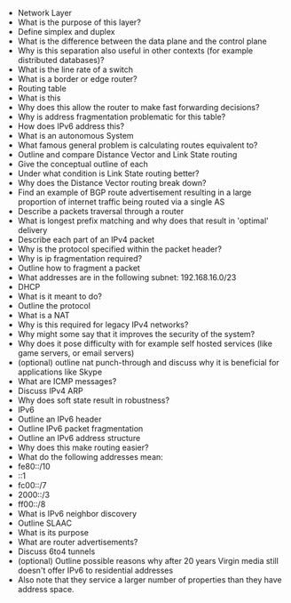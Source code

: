 - Network Layer
 - What is the purpose of this layer?
 - Define simplex and duplex
 - What is the difference between the data plane and the control plane
  - Why is this separation also useful in other contexts (for example distributed databases)?
 - What is the line rate of a switch
 - What is a border or edge router?
 - Routing table
  - What is this
  - Why does this allow the router to make fast forwarding decisions?
  - Why is address fragmentation problematic for this table?
   - How does IPv6 address this?
 - What is an autonomous System
 - What famous general problem is calculating routes equivalent to?
 - Outline and compare Distance Vector and Link State routing
  - Give the conceptual outline of each
  - Under what condition is Link State routing better?
  - Why does the Distance Vector routing break down?
  - Find an example of BGP route advertisement resulting in a large proportion of internet traffic being routed via a single AS
 - Describe a packets traversal through a router
 - What is longest prefix matching and why does that result in 'optimal' delivery
 - Describe each part of an IPv4 packet
 - Why is the protocol specified within the packet header?
 - Why is ip fragmentation required?
 - Outline how to fragment a packet
 - What addresses are in the following subnet: 192.168.16.0/23
 - DHCP
  - What is it meant to do?
  - Outline the protocol
 - What is a NAT
  - Why is this required for legacy IPv4 networks?
  - Why might some say that it improves the security of the system?
  - Why does it pose difficulty with for example self hosted services (like game servers, or email servers)
  - (optional) outline nat punch-through and discuss why it is beneficial for applications like Skype
 - What are ICMP messages?
 - Discuss IPv4 ARP
 - Why does soft state result in robustness?
 - IPv6
  - Outline an IPv6 header
  - Outline IPv6 packet fragmentation
  - Outline an IPv6 address structure
   - Why does this make routing easier?
  - What do the following addresses mean:
   - fe80::/10
   - ::1
   - fc00::/7
   - 2000::/3
   - ff00::/8
  - What is IPv6 neighbor discovery
  - Outline SLAAC
   - What is its purpose
  - What are router advertisements?
  - Discuss 6to4 tunnels
  - (optional) Outline possible reasons why after 20 years Virgin media still doesn't offer IPv6 to residential addresses
   - Also note that they service a larger number of properties than they have address space.
